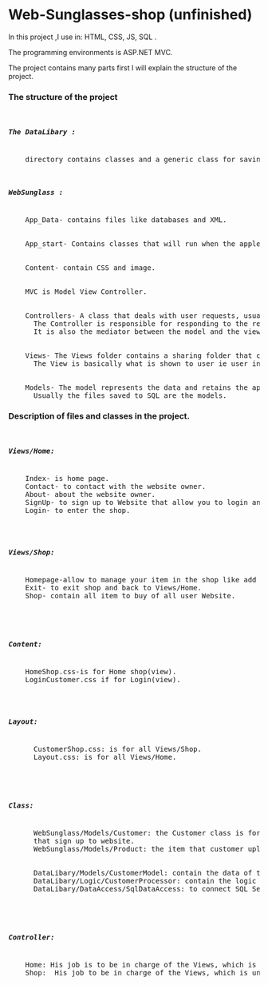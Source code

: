 # Web-Sunglasses-shop (unfinished)
<p>
  In this project ,I use in: HTML, CSS, JS, SQL . 
  
  The programming environments is ASP.NET MVC.

  The project contains many parts first I will explain the structure of the project.
</p>
  <h3>The structure of the project</h3> 
<pre>
  <h5>The DataLibary :</h5>
    directory contains classes and a generic class for saving data to SQL Server.
</pre>

<pre>
 <h5>WebSunglass :</h5>
    App_Data- contains files like databases and XML.
  </br>
    App_start- Contains classes that will run when the applection starts, usually Config files.
  </br>
    Content- contain CSS and image.
  </br>
    MVC is Model View Controller.
  </br>
    Controllers- A class that deals with user requests, usually used by the viewer.
      The Controller is responsible for responding to the requests and directing to the appropriate view.
      It is also the mediator between the model and the view.
   </br>
    Views- The Views folder contains a sharing folder that contains HTML files that are shared for some HTML files(Layout).
      The View is basically what is shown to user ie user interface.
   </br>
    Models- The model represents the data and retains the application data.
      Usually the files saved to SQL are the models.
</pre>
<h3>Description of files and classes in the project.</h3>
<pre>
  <h5>Views/Home:</h5>
    Index- is home page.
    Contact- to contact with the website owner.
    About- about the website owner.
    SignUp- to sign up to Website that allow you to login and to enter the shop, and buy or sell sunglass.
    Login- to enter the shop.
  </br>
  <h5>Views/Shop:</h5>
    Homepage-allow to manage your item in the shop like add item and watch them and other things.
    Exit- to exit shop and back to Views/Home.
    Shop- contain all item to buy of all user Website.  
</pre>
</br>
<pre>
  <h5>Content:</h5>
    HomeShop.css-is for Home shop(view).
    LoginCustomer.css if for Login(view).
  </br>
  <h5>Layout:</h5>
      CustomerShop.css: is for all Views/Shop.
      Layout.css: is for all Views/Home.
</pre>
</br>
<pre>
    <h5>Class:</h5>
      WebSunglass/Models/Customer: the Customer class is for signup view,contain  the information of customer 
      that sign up to website.
      WebSunglass/Models/Product: the item that customer upload to the shop.
    </br>
      DataLibary/Models/CustomerModel: contain the data of the customer that will save in the SQL Server.
      DataLibary/Logic/CustomerProcessor: contain the logic of save customer to SQL Server.
      DataLibary/DataAccess/SqlDataAccess: to connect SQL Server and save/execute query.
</pre>
</br>
<pre>
  <h5>Controller:</h5>
    Home: His job is to be in charge of the Views, which is under the HOME folder.
    Shop:  His job to be in charge of the Views, which is under the Shop folder.
</pre>
